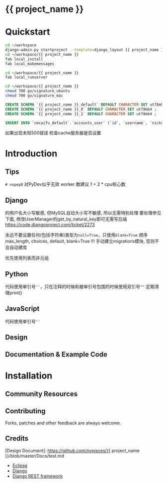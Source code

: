 {{ project_name }}
=========================

Quickstart
=========================
```bash
cd ~/workspace
django-admin.py startproject --template=django_layout {{ project_name }}
cd ~/workspace/{{ project_name }}
fab local_install
fab local_makemessages
```
```bash
cd ~/workspace/{{ project_name }}
fab local_runserver
```
```bash
cd ~/workspace/{{ project_name }}
chmod 700 go/signature_ubuntu
chmod 700 go/signature_mac
```

```sql
CREATE SCHEMA `{{ project_name }}_default` DEFAULT CHARACTER SET utf8mb4 ;
CREATE SCHEMA `{{ project_name }}_0` DEFAULT CHARACTER SET utf8mb4 ;
CREATE SCHEMA `{{ project_name }}_1` DEFAULT CHARACTER SET utf8mb4 ;
```
```sql
INSERT INTO `cmcaifu_default`.`accounts_user` (`id`, `username`, `nickname`, `email`, `gender`, `is_staff`, `is_active`, `date_joined`) VALUES ('110', 'ny@fhic.com', 'NY', 'ny@fhic.com', 'm', '1', '1', '2016-01-20 00:00:00.000000');
```
如果出现未知500错误
检查cache服务器是否设置

Introduction
=========================
Tips
----
`# nopep8` 对PyDev似乎无效
worker 数建议 1 + 2 * cpu核心数

Django
------
的用户名大小写敏感, 但MySQL自动大小写不敏感, 所以无需特别处理
要处理参见下面, 修改UserManager的get_by_natural_key即可无需写后端
https://code.djangoproject.com/ticket/2273

永远不要设置任何(包括字符串)类型为`null=True`，只使用`blank=True`
顺序 max_length, choices, default, blank=True
!!! 手动建立migrations模块, 否则不会自动建库

优先使用列表而非元组

Python
------
代码使用单引号`''`，只在注释的时候和被单引号包围的时候使用双引号`""`
定期清理print()

JavaScript
----------
代码使用单引号`''`

Design
-------------------------

Documentation & Example Code
----------------------------

Installation
=========================

Community Resources
-------------------------

Contributing
-------------------------

Forks, patches and other feedback are always welcome.

Credits
-------------------------

[Design Document]: https://github.com/nypisces/{{ project_name }}/blob/master/Docs/test.md
* [Eclipse](http://www.eclipse.org/)
* [Django](http://www.djangoproject.com/)
* [Django REST framework](http://www.django-rest-framework.org/)
